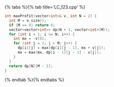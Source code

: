 {% tabs %}{% tab title='LC_123.cpp' %}

```cpp
int maxProfit(vector<int>& v, int N = 2) {
  int M = v.size();
  if (M == 0) return 0;
  vector<vector<int>> dp(N + 1, vector<int>(M));
  for (int i = 1; i <= N; i++) {
    int mx = -v[0];
    for (int j = 1; j < M; j++) {
      dp[i][j] = max(dp[i][j - 1], mx + v[j]);
      mx = max(mx, dp[i - 1][j - 1] - v[j]);
    }
  }
  return dp[N][M - 1];
}
```

{% endtab %}{% endtabs %}
